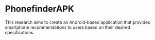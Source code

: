 # PhonefinderAPK
This research aims to create an Android-based application that provides smartphone recommendations to users based on their desired specifications.

